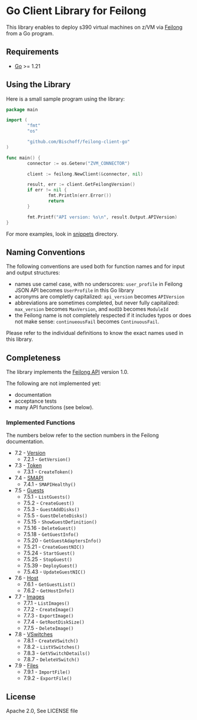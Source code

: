 # Go Client Library for Feilong

This library enables to deploy s390 virtual machines on z/VM via [Feilong](https://openmainframeproject.org/projects/feilong/) from a Go program.


## Requirements

- [Go](https://golang.org/doc/install) >= 1.21


## Using the Library

Here is a small sample program using the library:

```go
package main

import (
        "fmt"
        "os"

        "github.com/Bischoff/feilong-client-go"
)

func main() {
        connector := os.Getenv("ZVM_CONNECTOR")

        client := feilong.NewClient(&connector, nil)

        result, err := client.GetFeilongVersion()
        if err != nil {
                fmt.Println(err.Error())
                return
        }

        fmt.Printf("API version: %s\n", result.Output.APIVersion)
}
```

For more examples, look in [snippets](examples/snippets/) directory.


## Naming Conventions

The following conventions are used both for function names and for input and output structures:

 * names use camel case, with no underscores: `user_profile` in Feilong JSON API becomes `UserProfile` in this Go library
 * acronyms are completly capitalized: `api_version` becomes `APIVersion`
 * abbreviations are sometimes completed, but never fully capitalized: `max_version` becomes `MaxVersion`, and `modID` becomes `ModuleId`
 * the Feilong name is not completely respected if it includes typos or does not make sense: `continueousFail` becomes `ContinuousFail`.

Please refer to the individual definitions to know the exact names used in this library.


## Completeness

The library implements the [Feilong API](https://cloudlib4zvm.readthedocs.io/en/latest/restapi.html#) version 1.0.

The following are not implemented yet:

 * documentation
 * acceptance tests
 * many API functions (see below).


### Implemented Functions

The numbers below refer to the section numbers in the Feilong documentation.

 * 7.2 - [Version](version.go)
   * 7.2.1 - `GetVersion()`
 * 7.3 - [Token](token.go)
   * 7.3.1 - `CreateToken()`
 * 7.4 - [SMAPI](smapi.go)
   * 7.4.1 - `SMAPIHealthy()`
 * 7.5 - [Guests](guests.go)
   * 7.5.1 - `ListGuests()`
   * 7.5.2 - `CreateGuest()`
   * 7.5.3 - `GuestAddDisks()`
   * 7.5.5 - `GuestDeleteDisks()`
   * 7.5.15 - `ShowGuestDefinition()`
   * 7.5.16 - `DeleteGuest()`
   * 7.5.18 - `GetGuestInfo()`
   * 7.5.20 - `GetGuestAdaptersInfo()`
   * 7.5.21 - `CreateGuestNIC()`
   * 7.5.24 - `StartGuest()`
   * 7.5.25 - `StopGuest()`
   * 7.5.39 - `DeployGuest()`
   * 7.5.43 - `UpdateGuestNIC()`
 * 7.6 - [Host](host.go)
   * 7.6.1 - `GetGuestList()`
   * 7.6.2 - `GetHostInfo()`
 * 7.7 - [Images](images.go)
   * 7.7.1 - `ListImages()`
   * 7.7.2 - `CreateImage()`
   * 7.7.3 - `ExportImage()`
   * 7.7.4 - `GetRootDiskSize()`
   * 7.7.5 - `DeleteImage()`
 * 7.8 - [VSwitches](vswitches.go)
   * 7.8.1 - `CreateVSwitch()`
   * 7.8.2 - `ListVSwitches()`
   * 7.8.3 - `GetVSwitchDetails()`
   * 7.8.7 - `DeleteVSwitch()`
 * 7.9 - [Files](file.go)
   * 7.9.1 - `ImportFile()`
   * 7.9.2 - `ExportFile()`


## License

Apache 2.0, See LICENSE file
